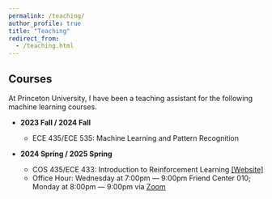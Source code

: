 ```yaml
---
permalink: /teaching/
author_profile: true
title: "Teaching"
redirect_from:
  - /teaching.html
---
```


## Courses

At Princeton University, I have been a teaching assistant for the following machine learning courses.

- **2023 Fall / 2024 Fall**
  - ECE 435/ECE 535: Machine Learning and Pattern Recognition

- **2024 Spring / 2025 Spring**
  - COS 435/ECE 433: Introduction to Reinforcement Learning [[Website]](https://ben-eysenbach.github.io/intro-rl/)  
  - Office Hour: Wednesday at 7:00pm — 9:00pm Friend Center 010; Monday at 8:00pm — 9:00pm via [<u>Zoom</u>](<https://princeton.zoom.us/j/6061324339>)

<!-- * SML 505: Modern Statistics (2024 Spring) -->